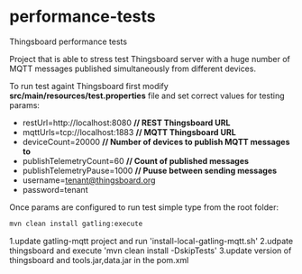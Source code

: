 # performance-tests
Thingsboard performance tests

Project that is able to stress test Thingsboard server with a huge number of MQTT messages published simultaneously from different devices.

To run test againt Thingsboard first modify __src/main/resources/test.properties__ file and set correct values for testing params:
  * restUrl=http://localhost:8080    __// REST Thingsboard URL__
  * mqttUrls=tcp://localhost:1883    __// MQTT Thingsboard URL__
  * deviceCount=20000                __// Number of devices to publish MQTT messages to__
  * publishTelemetryCount=60         __// Count of published messages__
  * publishTelemetryPause=1000       __// Puuse between sending messages__
  * username=tenant@thingsboard.org
  * password=tenant
  
  
Once params are configured to run test simple type from the root folder:
```bash
mvn clean install gatling:execute
```
1.update gatling-mqtt project and run 'install-local-gatling-mqtt.sh'
2.udpate thingsboard and execute 'mvn clean install -DskipTests'
3.update version of thingsboard and tools.jar,data.jar in the pom.xml
